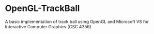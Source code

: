 # OpenGL-TrackBall
A basic implementation of track ball using OpenGL and Microsoft VS for Interactive Computer Graphics (CSC 4356)
